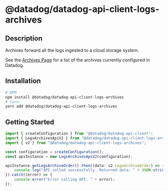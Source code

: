 # @datadog/datadog-api-client-logs-archives

## Description

Archives forward all the logs ingested to a cloud storage system.

See the [Archives Page](https://app.datadoghq.com/logs/pipelines/archives)
for a list of the archives currently configured in Datadog.

## Installation

```sh
# NPM
npm install @datadog/datadog-api-client-logs-archives
# Yarn
yarn add @datadog/datadog-api-client-logs-archives
```

## Getting Started
```ts
import { createConfiguration } from "@datadog/datadog-api-client";
import { LogsArchivesApiV2 } from "@datadog/datadog-api-client-logs-archives";
import { v2 } from "@datadog/datadog-api-client-logs-archives";

const configuration = createConfiguration();
const apiInstance = new LogsArchivesApiV2(configuration);

apiInstance.getLogsArchiveOrder().then((data: v2.LogsArchiveOrder) => {
    console.log("API called successfully. Returned data: " + JSON.stringify(data));
}).catch((error) => {
    console.error("Error calling API: " + error);
});
```